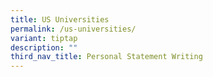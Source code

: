 ```yaml
---
title: US Universities
permalink: /us-universities/
variant: tiptap
description: ""
third_nav_title: Personal Statement Writing
---
```

